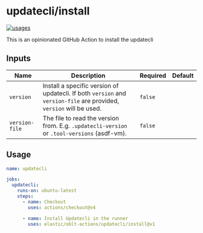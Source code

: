 # <!--name-->updatecli/install<!--/name-->

[![usages](https://img.shields.io/badge/usages-white?logo=githubactions&logoColor=blue)](https://github.com/search?q=elastic%2Foblt-actions%2Fupdatecli%2Finstall+%28path%3A.github%2Fworkflows+OR+path%3A**%2Faction.yml+OR+path%3A**%2Faction.yaml%29&type=code)

<!--description-->
This is an opinionated GitHub Action to install the updatecli
<!--/description-->


## Inputs

<!--inputs-->
| Name           | Description                                                                                                         | Required | Default |
|----------------|---------------------------------------------------------------------------------------------------------------------|----------|---------|
| `version`      | Install a specific version of updatecli. If both `version` and `version-file` are provided, `version` will be used. | `false`  | ` `     |
| `version-file` | The file to read the version from. E.g. `.updatecli-version` or `.tool-versions` (asdf-vm).                         | `false`  | ` `     |
<!--/inputs-->

## Usage

<!--usage action="elastic/oblt-actions/**" version="env:VERSION"-->
```yaml
name: updatecli

jobs:
  updatecli:
    runs-on: ubuntu-latest
    steps:
      - name: Checkout
        uses: actions/checkout@v4

      - name: Install Updatecli in the runner
        uses: elastic/oblt-actions/updatecli/install@v1
```
<!--/usage-->
